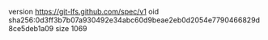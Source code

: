version https://git-lfs.github.com/spec/v1
oid sha256:0d3ff3b7b07a930492e34abc60d9beae2eb0d2054e7790466829d8ce5deb1a09
size 1069
